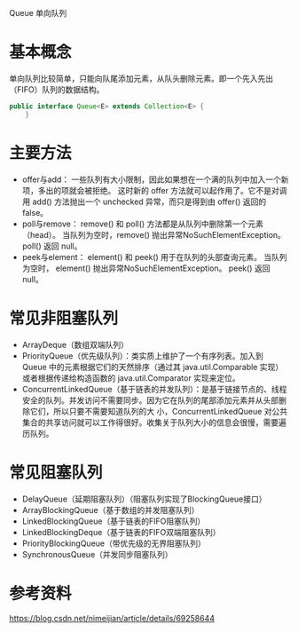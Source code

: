 Queue 单向队列

# 基本概念
单向队列比较简单，只能向队尾添加元素，从队头删除元素。即一个先入先出（FIFO）队列的数据结构。

```java
public interface Queue<E> extends Collection<E> {
    }
```

# 主要方法
+ offer与add： 一些队列有大小限制，因此如果想在一个满的队列中加入一个新项，多出的项就会被拒绝。
  这时新的 offer 方法就可以起作用了。它不是对调用 add() 方法抛出一个 unchecked 异常，而只是得到由 offer() 返回的 false。
+ poll与remove： remove() 和 poll() 方法都是从队列中删除第一个元素（head）。
  当队列为空时，remove() 抛出异常NoSuchElementException。
                poll() 返回 null。
+ peek与element： element() 和 peek() 用于在队列的头部查询元素。
  当队列为空时， element() 抛出异常NoSuchElementException。
                 peek() 返回 null。


# 常见非阻塞队列
+ ArrayDeque（数组双端队列）
+ PriorityQueue（优先级队列）：类实质上维护了一个有序列表。加入到 Queue 中的元素根据它们的天然排序（通过其 java.util.Comparable 实现）或者根据传递给构造函数的 java.util.Comparator 实现来定位。
+ ConcurrentLinkedQueue（基于链表的并发队列）：是基于链接节点的、线程安全的队列。并发访问不需要同步。因为它在队列的尾部添加元素并从头部删除它们，所以只要不需要知道队列的大 小，ConcurrentLinkedQueue 对公共集合的共享访问就可以工作得很好。收集关于队列大小的信息会很慢，需要遍历队列。


# 常见阻塞队列
+ DelayQueue（延期阻塞队列）（阻塞队列实现了BlockingQueue接口）
+ ArrayBlockingQueue（基于数组的并发阻塞队列）
+ LinkedBlockingQueue（基于链表的FIFO阻塞队列）
+ LinkedBlockingDeque（基于链表的FIFO双端阻塞队列）
+ PriorityBlockingQueue（带优先级的无界阻塞队列）
+ SynchronousQueue（并发同步阻塞队列）

# 参考资料
https://blog.csdn.net/nimeijian/article/details/69258644







